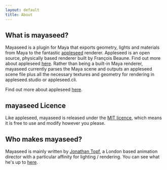 ```yaml
---
layout: default
title: About
---
```


What is mayaseed?
-----------------

Mayaseed is a plugin for Maya that exports geometry, lights and materials from Maya to the fantastic [appleseed](http://appleseedhq.net/) renderer. Appleseed is an open source, physically based renderer built by François Beaune. Find out more about appleseed [here](http://appleseedhq.net/). Rather than being a built-in Maya renderer, mayaseed currently parses the Maya scene and outputs an appleseed scene file plus all the necessary textures and geometry for rendering in appleseed.studio or appleseed.cli.

Find out more about appleseed [here](http://appleseedhq.net/).

mayaseed Licence
----------------

Like appleseed, mayaseed is released under the [MIT licence](http://opensource.org/licenses/MIT), which means it is free to use and modify however you please.

Who makes mayaseed?
-------------------

Mayaseed is mainly written by [Jonathan Topf](http://www.jonathantopf.com), a London based animation director with a particular affinity for lighting / rendering. You can see what he's up to [here](http://www.jonathantopf.com).


